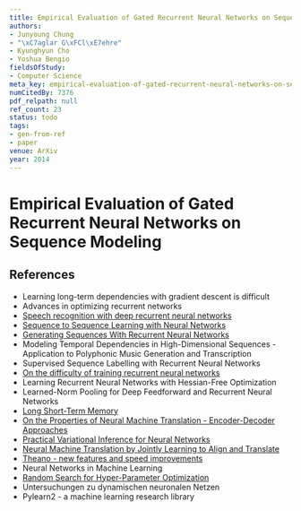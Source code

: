 ```yaml
---
title: Empirical Evaluation of Gated Recurrent Neural Networks on Sequence Modeling
authors:
- Junyoung Chung
- "\xC7aglar G\xFCl\xE7ehre"
- Kyunghyun Cho
- Yoshua Bengio
fieldsOfStudy:
- Computer Science
meta_key: empirical-evaluation-of-gated-recurrent-neural-networks-on-sequence-modeling
numCitedBy: 7376
pdf_relpath: null
ref_count: 23
status: todo
tags:
- gen-from-ref
- paper
venue: ArXiv
year: 2014
---
```


# Empirical Evaluation of Gated Recurrent Neural Networks on Sequence Modeling

## References

- Learning long-term dependencies with gradient descent is difficult
- Advances in optimizing recurrent networks
- [Speech recognition with deep recurrent neural networks](./speech-recognition-with-deep-recurrent-neural-networks.md)
- [Sequence to Sequence Learning with Neural Networks](./sequence-to-sequence-learning-with-neural-networks.md)
- [Generating Sequences With Recurrent Neural Networks](./generating-sequences-with-recurrent-neural-networks.md)
- Modeling Temporal Dependencies in High-Dimensional Sequences - Application to Polyphonic Music Generation and Transcription
- Supervised Sequence Labelling with Recurrent Neural Networks
- [On the difficulty of training recurrent neural networks](./on-the-difficulty-of-training-recurrent-neural-networks.md)
- Learning Recurrent Neural Networks with Hessian-Free Optimization
- Learned-Norm Pooling for Deep Feedforward and Recurrent Neural Networks
- [Long Short-Term Memory](./long-short-term-memory.md)
- [On the Properties of Neural Machine Translation - Encoder-Decoder Approaches](./on-the-properties-of-neural-machine-translation-encoder-decoder-approaches.md)
- [Practical Variational Inference for Neural Networks](./practical-variational-inference-for-neural-networks.md)
- [Neural Machine Translation by Jointly Learning to Align and Translate](./neural-machine-translation-by-jointly-learning-to-align-and-translate.md)
- [Theano - new features and speed improvements](./theano-new-features-and-speed-improvements.md)
- Neural Networks in Machine Learning
- [Random Search for Hyper-Parameter Optimization](./random-search-for-hyper-parameter-optimization.md)
- Untersuchungen zu dynamischen neuronalen Netzen
- Pylearn2 - a machine learning research library
